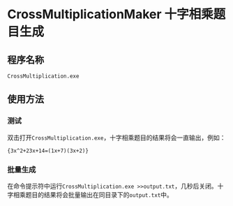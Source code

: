 # CrossMultiplicationMaker 十字相乘题目生成

## 程序名称

`CrossMultiplication.exe`

## 使用方法

### 测试

双击打开`CrossMultiplication.exe`，十字相乘题目的结果将会一直输出，例如：

`{3x^2+23x+14=(1x+7)(3x+2)}`

### 批量生成

在命令提示符中运行`CrossMultiplication.exe >>output.txt`，几秒后关闭。十字相乘题目的结果将会批量输出在同目录下的`output.txt`中。
